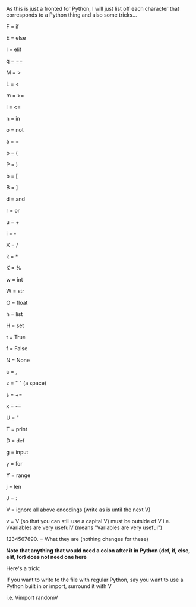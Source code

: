 As this is just a fronted for Python, I will just list off each character that corresponds to a Python thing and also some tricks...

F = if

E = else

I = elif

q = ==

M = >

L = <

m = >=

l = <=

n = in

o = not

a = =

p = (

P = )

b = \[

B = \]

d = and

r = or

u = +

i = -

X = /

k = *

K = %

w = int

W = str

O = float

h = list

H = set

t = True

f = False

N = None

c = ,

z = " " (a space)

s = += 

x = -=

U = "

T = print

D = def

g = input

y = for

Y = range

j = len

J = :

V = ignore all above encodings (write as is until the next V)

v = V (so that you can still use a capital V) must be outside of V i.e. vVariables are very usefulV (means "Variables are very useful")

1234567890. = What they are (nothing changes for these)

**Note that anything that would need a colon after it in Python (def, if, else, elif, for) does not need one here**

Here's a trick:

If you want to write to the file with regular Python, say you want to use a Python built in or import, surround it with V

i.e. Vimport randomV

